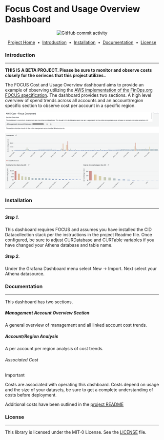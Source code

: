 # Focus Cost and Usage Overview Dashboard

<p align="center">
<img alt="GitHub commit activity" src="https://img.shields.io/github/commit-activity/m/aws-samples/coast-grafana-cost-intelligence-dashboards">

</p>

<p align="center">
<a href="../../README.md">Project Home</a> &nbsp;&bull;&nbsp;
<a href="#introduction">Introduction</a> &nbsp;&bull;&nbsp;
<a href="#installation">Installation</a> &nbsp;&bull;&nbsp;
<a href="#documentation">Documentation</a> &nbsp;&bull;&nbsp;
<a href="#license">License</a>
</p>

### Introduction
---

**THIS IS A BETA PROJECT.  Please be sure to monitor and observe costs closely for the serivces that this project utilizes.**.

The FOCUS Cost and Usage Overview dashboard aims to provide an example of observing utilizing the [AWS implementation of the FinOps.org FOCUS specification](https://docs.aws.amazon.com/cur/latest/userguide/table-dictionary-focus-1-0-aws.html).  The dashboard provides two sections.  A high level overview of spend trends across all accounts and an account/region specific section to observe cost per account in a specific region. 


<img src="../../../images/focus-dashboard1.png"><br>
<!-- <img src="../../../images/amazonec2_dashboard_instance_explorer.png">
 -->

### Installation
---

##### Step 1.

This dashboard requires FOCUS and assumes you have installed the CID Datacollection stack per the instructions in the project Readme file.  Once configured, be sure to adjust CURDatabase and CURTable variables if you have changed your Athena database and table name.


##### Step 2. 

Under the Grafana Dashboard menu select New -> Import.  Next select your Athena datasource.

### Documentation
---

This dashboard has two sections.

##### Management Account Overview Section
A general overview of management and all linked account cost trends.
    
##### Account/Region Analysis
A per account per region analysis of cost trends. 


######  Associated Cost
> [!IMPORTANT]
> Costs are associated with operating this dashboard.  Costs depend on usage and the size of your datasets, be sure to get a complete understanding of costs before deployment. 

Additional costs have been outlined in the [project README](../../README.md)

### License
---
This library is licensed under the MIT-0 License. See the [LICENSE](https://github.com/aws-samples/COAST/blob/main/LICENSE) file.
